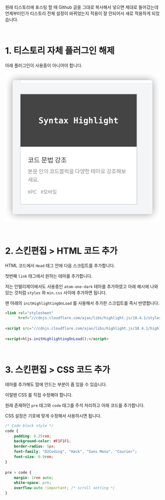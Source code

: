 원래 티스토리에 포스팅 할 때 Github 글을 그대로 복사해서 넣으면 제대로 들어갔는데 언제부터인가 티스토리 전체 설정이 바뀌었는지 적용이 잘 안되어서 새로 적용하게 되었습니다.

<br>

# 1. 티스토리 자체 플러그인 해제

아래 플러그인이 사용중이 아니어야 합니다.

![](./tistory.png)

<br>

# 2. 스킨편집 > HTML 코드 추가

HTML 코드에서 `Head` 태그 안에 다음 스크립트를 추가합니다.

첫번째 `link` 태그에서 원하는 테마를 추가합니다.

저는 인텔리제이에서도 사용중인 `atom-one-dark` 테마를 추가하였고 아래 예시에 나와있는 것처럼 `styles` 와 `min.css` 사이에 추가하면 됩니다.

맨 아래의 `initHighlightingOnLoad` 를 사용해서 추가한 스크립트를 즉시 반영합니다.

```html
<link rel="stylesheet"
      href="//cdnjs.cloudflare.com/ajax/libs/highlight.js/10.4.1/styles/atom-one-dark.min.css">

<script src="//cdnjs.cloudflare.com/ajax/libs/highlight.js/10.4.1/highlight.min.js"></script>
	
<script>hljs.initHighlightingOnLoad();</script>
```

<br>

# 3. 스킨편집 > CSS 코드 추가

테마를 추가해도 맘에 안드는 부분이 좀 있을 수 있습니다.

이럴땐 CSS 를 직접 수정해야 합니다.

원래 존재하던 `pre` 태그와 `code` 태그를 주석 처리하고 아래 코드를 추가합니다.

CSS 설정은 기호에 맞게 수정해서 사용하시면 됩니다.

```css
/* Code block style */
code {
    padding: 0.25rem;
    background-color: #F1F1F1;
    border-radius: 5px;
    font-family: "D2Coding", "Hack", "Sans Mono", "Courier";
    font-size: 0.9rem;
}

pre > code {
    margin: 1rem auto;
    white-space: pre;
    overflow:auto !important; /* scroll setting */
}
```
